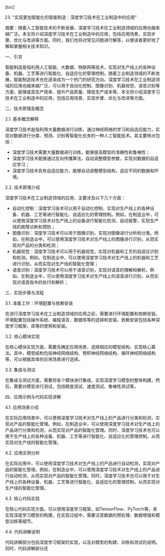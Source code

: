 
[toc]                    
                
                
23. "实现更加智能化的智能制造：深度学习技术在工业制造中的应用"

摘要：随着人工智能技术的不断发展，深度学习技术在工业制造领域的应用也越来越广泛。本文将介绍深度学习技术在工业制造中的应用，包括应用场景、实现步骤、优化与改进等方面。同时，我们也将对常见问题进行解答，以便读者更好地了解和掌握相关技术知识。

一、引言

智能制造是指利用人工智能、大数据、物联网等技术，实现对生产线上的各种设备、机器、工艺等进行智能化、自适应化的管理控制。随着工业制造领域的不断发展，智能制造技术也在逐渐成为一个热门的研究方向。深度学习技术在工业制造领域的应用也越来越广泛，可以用于自动化控制、图像识别、机器视觉、语音识别等方面，能够提高生产效率、提升产品质量、降低生产成本等。本文将介绍深度学习技术在工业制造中的应用，包括应用场景、实现步骤、优化与改进等方面。

二、技术原理及概念

2.1. 基本概念解释

深度学习技术是指利用大量数据进行训练，通过神经网络的学习和自适应能力，实现对数据进行分类、预测、识别等智能化任务的一种人工智能技术。其主要特点包括：

- 深度学习技术需要大量数据进行训练，能够提高模型的准确性和鲁棒性；
- 深度学习技术能够通过反向传播算法，自动调整模型参数，实现对数据的自适应学习；
- 深度学习技术具有自适应能力，能够自动调整模型结构，适应不同的数据和环境。

2.2. 技术原理介绍

深度学习技术在工业制造领域的应用，主要涉及以下几个方面：

- 自动化控制：深度学习技术可以用于自动化控制，实现对生产线上的各种设备、机器、工艺等进行智能化、自适应化的管理控制。例如，在制造业中，可以使用深度学习技术对生产线上的设备进行智能化检测，自动报警，实现生产线的故障诊断和预防；
- 图像识别：深度学习技术可以用于图像识别，实现对图像进行分析和分类。例如，在制造业中，可以使用深度学习技术对生产线上的图像进行识别，从而实现对产品的分类和检测；
- 机器视觉：深度学习技术可以用于机器视觉，实现对机器和工艺的自适应识别和检测。例如，在制造业中，可以使用深度学习技术对生产线上的机器和工艺进行识别，从而实现对生产线的智能化管理；
- 语音识别：深度学习技术可以用于语音识别，实现对语音的理解和解析。例如，在制造业中，可以使用深度学习技术对生产线上的语音进行识别，从而实现对语音指令的执行和解析；

三、实现步骤与流程

3.1. 准备工作：环境配置与依赖安装

在进行深度学习技术在工业制造领域的应用之前，需要进行环境配置和依赖安装。环境配置包括操作系统、编程语言、数据库等的选择和安装。依赖安装包括各种深度学习框架、库等的使用和安装。

3.2. 核心模块实现

在核心模块实现方面，需要先确定应用场景，选择相应的模型结构，实现核心算法。其中，模型结构包括神经网络结构、卷积神经网络结构、循环神经网络结构等，可以根据具体的应用场景进行选择。

3.3. 集成与测试

在集成与测试方面，需要将各个模块进行集成，实现深度学习模型的整体构建。然后，需要对模型进行测试，包括精度测试、速度测试、鲁棒性测试等。

四、应用示例与代码实现讲解

4.1. 应用场景介绍

在实际应用场景中，可以使用深度学习技术对生产线上的产品进行分类和检测，实现对产品的智能化管理。例如，在制造业中，可以使用深度学习技术对生产线上的产品进行分类和检测，从而实现对产品的智能化管理。同时，深度学习技术也可以用于生产线上的各种设备、机器、工艺等进行智能化、自适应化的管理控制，从而实现对生产线的智能化管理。

4.2. 应用实例分析

在实际应用中，可以使用深度学习技术对生产线上的产品进行自动检测，实现对产品的智能化管理。例如，在制造业中，可以使用深度学习技术对生产线上的产品进行自动检测，从而实现对产品的智能化管理。同时，深度学习技术也可以用于对生产线上的各种设备、机器、工艺等进行智能化、自适应化的管理控制，从而实现对生产线的智能化管理。

4.3. 核心代码实现

在核心代码实现方面，可以使用深度学习框架，如TensorFlow、PyTorch等，来实现深度学习模型的构建。在实现过程中，需要注意数据的预处理、数据增强和模型训练等细节。

4.4. 代码讲解说明

代码讲解部分包括深度学习框架的实现，以及对模型的构建、训练和测试的说明。同时，代码讲解部分还

